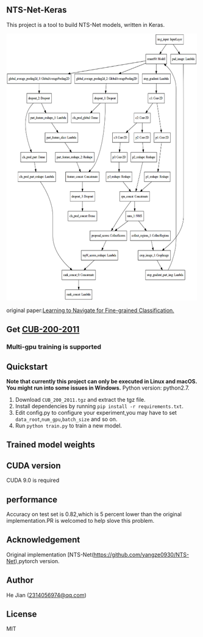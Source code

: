 ## NTS-Net-Keras
This project is a tool to build NTS-Net models, written in Keras.

<img width="500" height="700" src="model.png" alt="NTS-Net model"/>

original paper:[Learning to Navigate for Fine-grained Classification.](https://arxiv.org/abs/1809.00287?context=cs)



## Get [CUB-200-2011](http://www.vision.caltech.edu/visipedia-data/CUB-200-2011/CUB_200_2011.tgz)


### Multi-gpu training is supported

## Quickstart
**Note that currently this project can only be executed in Linux and macOS. You might run into some issues in Windows.**
Python version: python2.7.
1. Download `CUB_200_2011.tgz` and extract the tgz file.
2. Install dependencies by running `pip install -r requirements.txt`.
3. Edit config.py to configure your experiment,you may have to set `data_root`,`num_gpu`,`batch_size` and so on.
4. Run `python train.py` to train a new model.


## Trained model weights


## CUDA version
CUDA 9.0 is required


## performance
Accuracy on test set is 0.82,which is 5 percent lower than the original implementation.PR is welcomed to help slove this problem.

## Acknowledgement

Original implementation
[NTS-Net(https://github.com/yangze0930/NTS-Net),pytorch version.

## Author
He Jian (2314056974@qq.com)

## License
MIT

